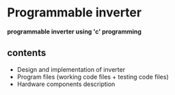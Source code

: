 # Programmable inverter

**programmable inverter using 'c' programming**

## contents
- Design and implementation of inverter
- Program files (working code files + testing code files)
- Hardware components description
